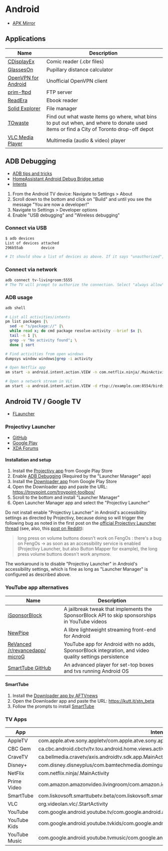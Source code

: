 # Android

* [APK Mirror](https://www.apkmirror.com/)

## Applications

Name | Description
--- | ---
[CDisplayEx](https://www.cdisplayex.com/) | Comic reader (.cbr files)
[GlassesOn](https://play.google.com/store/apps/details?id=com.sixoversix.copyglass&hl=en_CA) | Pupillary distance calculator
[OpenVPN for Android](https://play.google.com/store/apps/details?id=de.blinkt.openvpn) | Unofficial OpenVPN client
[prim-ftpd](https://github.com/wolpi/prim-ftpd) | FTP server
[ReadEra](https://readera.org/) | Ebook reader
[Solid Explorer](https://neatbytes.com/solidexplorer/) | File manager
[TOwaste](https://www.toronto.ca/services-payments/recycling-organics-garbage/towaste-app/) | Find out what waste items go where, what bins to put out when, and where to donate used items or find a City of Toronto drop-off depot
[VLC Media Player](https://www.videolan.org/vlc/) | Multimedia (audio & video) player

## ADB Debugging

* [ADB tips and tricks](https://www.xda-developers.com/adb-tips-tricks/)
* [HomeAssistant Android Debug Bridge setup](https://www.home-assistant.io/integrations/androidtv/#adb-setup)
* [Intents](https://gist.github.com/mcfrojd/9e6875e1db5c089b1e3ddeb7dba0f304)

1. From the Android TV device: Navigate to Settings > About
1. Scroll down to the bottom and click on "Build" and until you see the message "You are now a developer!"
1. Navigate to Settings > Developer options
1. Enable "USB debugging" and "Wireless debugging"

### Connect via USB
```bash
$ adb devices
List of devices attached
296b55ab        device

# It should show a list of devices as above. If it says "unauthorized", then check the android device to see if there's a USB debugging popup.
```

### Connect via network
```bash
adb connect tv-livingroom:5555
# The TV will prompt to authorize the connection. Select "always allow".
```

### ADB usage
```bash
adb shell

# List all activities/intents
pm list packages |\
  sed -e "s/package://" |\
  while read x; do cmd package resolve-activity --brief $x |\
  tail -n 1 |\
  grep -v "No activity found"; \
  done | sort

# Find activities from open windows
dumpsys window windows|grep -i activity

# Open Netflix app
am start -a android.intent.action.VIEW -n com.netflix.ninja/.MainActivity

# Open a network stream in VLC
am start -a android.intent.action.VIEW -d rtsp://example.com:8554/birdseye -n org.videolan.vlc/.gui.video.VideoPlayerActivity
```


## Android TV / Google TV

* [FLauncher](https://play.google.com/store/apps/details?id=me.efesser.flauncher&hl=en_CA)

### Projectivy Launcher

* [GitHub](https://github.com/spocky/miproja1)
* [Google Play](https://play.google.com/store/apps/details?id=com.spocky.projengmenu&hl=en_CA)
* [XDA Forums](https://xdaforums.com/t/app-android-tv-projectivy-launcher.4436549/)

#### Installation and setup


1. Install the [Projectivy app](https://play.google.com/store/apps/details?id=com.spocky.projengmenu&hl=en_CA) from Google Play Store
1. Enable [ADB Debugging](#adb-debugging) (Required by the "Launcher Manager" app)
1. Install the [Downloader app](https://play.google.com/store/apps/details?id=com.esaba.downloader&hl=en) from Google Play Store
1. Open the Downloader app and paste the URL: https://troypoint.com/troypoint-toolbox/
1. Scroll to the bottom and install "Launcher Manager"
1. Open Launcher Manager app and select the "Projectivy Launcher"

Do not install enable "Projectivy Launcher" in Android's accessibility settings as directed by Projectivy, because
doing so will trigger the following bug as noted in the first post on the [official Projectivy Launcher thread](https://xdaforums.com/t/app-android-tv-projectivy-launcher.4436549/#post-86794031) (see, also, this [post on Reddit](https://www.reddit.com/r/AndroidTV/comments/1bictvi/projectivity_launcher_and_soundbar_volume_issue/)):

> long press on volume buttons doesn't work on FengOs : there's a bug on FengOs -> as soon as an accessibility service is enabled (Projectivy Launcher, but also Button Mapper for example), the long press volume buttons doesn't work anymore.

The workaround is to disable "Projectivy Launcher" in Android's accessibility settings, which is fine as long as "Launcher Manager" is configured as described above.

### YouTube app alternatives

Name | Description
--- | ---
[iSponsorBlock](https://github.com/Galactic-Dev/iSponsorBlock)| A jailbreak tweak that implements the SponsorBlock API to skip sponsorships in YouTube videos
[NewPipe](https://github.com/TeamNewPipe/NewPipe/) | A libre lightweight streaming front-end for Android
[ReVanced](https://revanced.app) [/r/revancedapp/](https://www.reddit.com/r/revancedapp/) [microG](https://github.com/microg/GmsCore) | YouTube app for Android with no adds, SponsorBlock integration, and video quality settings persistence
[SmartTube GitHub](https://github.com/yuliskov/SmartTube) | An advanced player for set-top boxes and tvs running Android OS 

#### SmartTube

1. Install the [Downloader app by AFTVnews](https://www.aftvnews.com/downloader/)
1. Open the Downloader app and paste the URL: https://kutt.it/stn_beta
1. Follow the prompts to install [SmartTube](https://github.com/yuliskov/SmartTube)

### TV Apps

App | Intent
--- | ---
AppleTV | com.apple.atve.sony.appletv/com.apple.atve.sony.appletv.MainActivity
CBC Gem | ca.cbc.android.cbctv/tv.tou.android.home.views.activities.MainActivityTv
CraveTV | ca.bellmedia.cravetv/axis.androidtv.sdk.app.MainActivity
Disney+ | com.disney.disneyplus/com.bamtechmedia.dominguez.main.MainActivity
NetFlix | com.netflix.ninja/.MainActivity
Prime Video | com.amazon.amazonvideo.livingroom/com.amazon.ignition.IgnitionActivity
SmartTube | com.liskovsoft.smarttubetv.beta/com.liskovsoft.smartyoutubetv2.tv.ui.main.SplashActivity
VLC | org.videolan.vlc/.StartActivity
YouTube | com.google.android.youtube.tv/com.google.android.apps.youtube.tv.activity.ShellActivity
YouTube Kids | com.google.android.youtube.tvkids/com.google.android.apps.youtube.tvkids.activity.MainActivity 
YouTube Music | com.google.android.youtube.tvmusic/com.google.android.apps.youtube.tvmusic.activity.MainActivity
